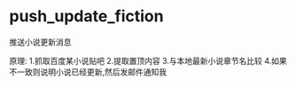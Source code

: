 push_update_fiction
===================

推送小说更新消息

原理:
1.抓取百度某小说贴吧
2.提取置顶内容
3.与本地最新小说章节名比较
4.如果不一致则说明小说已经更新,然后发邮件通知我
